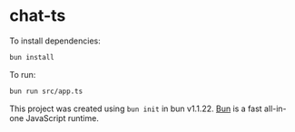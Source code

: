 # chat-ts

To install dependencies:

```bash
bun install
```

To run:

```bash
bun run src/app.ts
```

This project was created using `bun init` in bun v1.1.22. [Bun](https://bun.sh) is a fast all-in-one JavaScript runtime.
